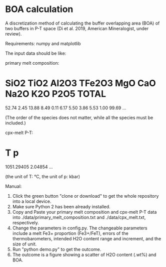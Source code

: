 # BOA calculation
A discretization method of calculating the buffer overlapping area (BOA) of two buffers in P-T space (Di et al. 2019, American Mineralogist, under review).

Requirements:
numpy and matplotlib


The input data should be like:

primary melt composition:
# SiO2 TiO2 Al2O3 TFe2O3 MgO CaO Na2O K2O P2O5 TOTAL
52.74 	2.45 	13.88 	8.49 	0.11 	6.17 	5.50 	3.86 	5.53 	1.00 	99.69 
...

(The order of the species does not matter, while all the species must be included.)

cpx-melt P-T:
# T p
1051.29405	2.04854
...

(the unit of T: °C, the unit of p: kbar)


Manual:
1. Click the green button "clone or download" to get the whole repository into a local device.
2. Make sure Python 2 has been already installed.
3. Copy and Paste your primary melt composition and cpx-melt P-T data into ./data/primary_melt_composition.txt and ./data/cpx_melt.txt, respectively.
4. Change the parameters in config.py. The changeable parameters include a melt Fe3+ proportion (Fe3+/FeT), errors of the thermobarometers, intended H2O content range and increment, and the size of unit.
5. Run "python demo.py" to get the outcome.
6. The outcome is a figure showing a scatter of H2O content (.wt%) and BOA.
